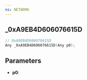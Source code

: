 ```yaml
---
ns: NETWORK
---
```

## _0xA9EB4D606076615D

```c
// 0xA9EB4D606076615D
Any _0xA9EB4D606076615D(Any p0);
```

## Parameters
* **p0**:
